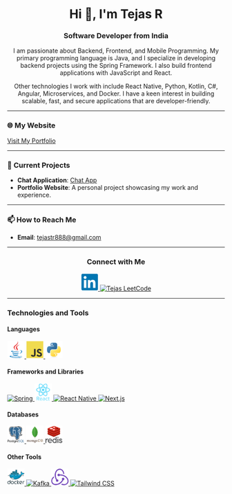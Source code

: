 <h1 align="center">Hi 👋, I'm Tejas R</h1>
<h3 align="center">Software Developer from India</h3>

<p align="center">
I am passionate about Backend, Frontend, and Mobile Programming.  
My primary programming language is Java, and I specialize in developing backend projects using the Spring Framework.  
I also build frontend applications with JavaScript and React.  
</p>

<p align="center">
Other technologies I work with include React Native, Python, Kotlin, C#, Angular, Microservices, and Docker.  
I have a keen interest in building scalable, fast, and secure applications that are developer-friendly.  
</p>

---

### 🌐 **My Website**  
[Visit My Portfolio](https://tejastr888.github.io/portfolio/)

---

### 🌱 **Current Projects**  
- **Chat Application**: [Chat App](http://chat-app-tr.onrender.com/)  
- **Portfolio Website**: A personal project showcasing my work and experience.  

---

### 📫 **How to Reach Me**  
- **Email**: tejastr888@gmail.com  

---

<h3 align="center">Connect with Me</h3>
<p align="center">
<a href="https://www.linkedin.com/in/tejastr888/" target="blank">
  <img src="https://raw.githubusercontent.com/devicons/devicon/master/icons/linkedin/linkedin-original.svg" alt="Tejas R LinkedIn" height="40" width="40" />
</a>
<a href="https://leetcode.com/tejasacharya078/" target="blank">
  <img src="https://upload.wikimedia.org/wikipedia/commons/1/19/LeetCode_logo_black.png" alt="Tejas LeetCode" height="40" width="40" />
</a>
</p>

---

<h3 align="left">Technologies and Tools</h3>

<h4>Languages</h4>
<p align="left">
  <a href="https://www.java.com" target="_blank" rel="noreferrer">
    <img src="https://raw.githubusercontent.com/devicons/devicon/master/icons/java/java-original.svg" alt="Java" width="40" height="40" />
  </a>
  <a href="https://developer.mozilla.org/en-US/docs/Web/JavaScript" target="_blank" rel="noreferrer">
    <img src="https://raw.githubusercontent.com/devicons/devicon/master/icons/javascript/javascript-original.svg" alt="JavaScript" width="40" height="40" />
  </a>
  <a href="https://www.python.org/" target="_blank" rel="noreferrer">
    <img src="https://raw.githubusercontent.com/devicons/devicon/master/icons/python/python-original.svg" alt="Python" width="40" height="40" />
  </a>
</p>

<h4>Frameworks and Libraries</h4>
<p align="left">
  <a href="https://spring.io/" target="_blank" rel="noreferrer">
    <img src="https://www.vectorlogo.zone/logos/springio/springio-icon.svg" alt="Spring" width="40" height="40" />
  </a>
  <a href="https://reactjs.org/" target="_blank" rel="noreferrer">
    <img src="https://raw.githubusercontent.com/devicons/devicon/master/icons/react/react-original-wordmark.svg" alt="React" width="40" height="40" />
  </a>
  <a href="https://reactnative.dev/" target="_blank" rel="noreferrer">
    <img src="https://reactnative.dev/img/header_logo.svg" alt="React Native" width="40" height="40" />
  </a>
  <a href="https://nextjs.org/" target="_blank" rel="noreferrer">
    <img src="https://cdn.worldvectorlogo.com/logos/nextjs-2.svg" alt="Next.js" width="40" height="40" />
  </a>
</p>

<h4>Databases</h4>
<p align="left">
  <a href="https://www.postgresql.org" target="_blank" rel="noreferrer">
    <img src="https://raw.githubusercontent.com/devicons/devicon/master/icons/postgresql/postgresql-original-wordmark.svg" alt="PostgreSQL" width="40" height="40" />
  </a>
  <a href="https://www.mongodb.com/" target="_blank" rel="noreferrer">
    <img src="https://raw.githubusercontent.com/devicons/devicon/master/icons/mongodb/mongodb-original-wordmark.svg" alt="MongoDB" width="40" height="40" />
  </a>
  <a href="https://redis.io" target="_blank" rel="noreferrer">
    <img src="https://raw.githubusercontent.com/devicons/devicon/master/icons/redis/redis-original-wordmark.svg" alt="Redis" width="40" height="40" />
  </a>
</p>

<h4>Other Tools</h4>
<p align="left">
  <a href="https://www.docker.com/" target="_blank" rel="noreferrer">
    <img src="https://raw.githubusercontent.com/devicons/devicon/master/icons/docker/docker-original-wordmark.svg" alt="Docker" width="40" height="40" />
  </a>
  <a href="https://kafka.apache.org/" target="_blank" rel="noreferrer">
    <img src="https://www.vectorlogo.zone/logos/apache_kafka/apache_kafka-icon.svg" alt="Kafka" width="40" height="40" />
  </a>
  <a href="https://redux.js.org" target="_blank" rel="noreferrer">
    <img src="https://raw.githubusercontent.com/devicons/devicon/master/icons/redux/redux-original.svg" alt="Redux" width="40" height="40" />
  </a>
  <a href="https://tailwindcss.com/" target="_blank" rel="noreferrer">
    <img src="https://www.vectorlogo.zone/logos/tailwindcss/tailwindcss-icon.svg" alt="Tailwind CSS" width="40" height="40" />
  </a>
</p>
